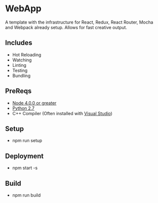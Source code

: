 # WebApp
A template with the infrastructure for React, Redux, React Router, Mocha and Webpack already setup. Allows for fast creative output.

## Includes
* Hot Reloading
* Watching
* Linting
* Testing
* Bundling

## PreReqs
* [Node 4.0.0 or greater](https://nodejs.org)
* [Python 2.7](https://www.python.org/downloads/)
* C++ Compiler (Often installed with [Visual Studio](https://www.visualstudio.com/en-US/products/visual-studio-express-vs))

## Setup
* npm run setup

## Deployment
* npm start -s

## Build
* npm run build

